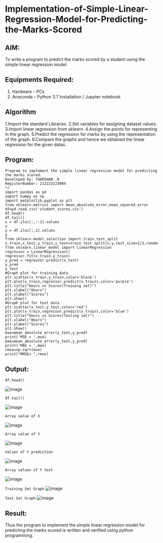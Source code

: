 # Implementation-of-Simple-Linear-Regression-Model-for-Predicting-the-Marks-Scored

## AIM:
To write a program to predict the marks scored by a student using the simple linear regression model.

## Equipments Required:
1. Hardware – PCs
2. Anaconda – Python 3.7 Installation / Jupyter notebook

## Algorithm
1.Import the standard Libraries.
2.Set variables for assigning dataset values.
3.Import linear regression from sklearn.
4.Assign the points for representing in the graph. 
5.Predict the regression for marks by using the representation of the graph.
6.Compare the graphs and hence we obtained the linear regression for the given datas.

## Program:
```/*
Program to implement the simple linear regression model for predicting the marks scored.
Developed by: THARSHAN .R
RegisterNumber: 212223223004
*/
import pandas as pd
import numpy as np
import matplotlib.pyplot as plt
from sklearn.metrics import mean_absolute_error,mean_squared_error
df=pd.read_csv('student_scores.csv')
df.head()
df.tail()
x = df.iloc[:,:-1].values
x
y = df.iloc[:,1].values
y
from sklearn.model_selection import train_test_split
x_train,x_test,y_train,y_test=train_test_split(x,y,test_size=1/3,random_state=0)
from sklearn.linear_model import LinearRegression
regressor = LinearRegression()
regressor.fit(x_train,y_train)
y_pred = regressor.predict(x_test)
y_pred
y_test
#Graph plot for training data
plt.scatter(x_train,y_train,color='black')
plt.plot(x_train,regressor.predict(x_train),color='purple')
plt.title("Hours vs Scores(Training set)")
plt.xlabel("Hours")
plt.ylabel("Scores")
plt.show()
#Graph plot for test data
plt.scatter(x_test,y_test,color='red')
plt.plot(x_train,regressor.predict(x_train),color='blue')
plt.title("Hours vs Scores(Testing set)")
plt.xlabel("Hours")
plt.ylabel("Scores")
plt.show()
mse=mean_absolute_error(y_test,y_pred)
print('MSE = ',mse)
mae=mean_absolute_error(y_test,y_pred)
print('MAE = ',mae)
rmse=np.sqrt(mse)
print("RMSE= ",rmse)
```

## Output:
```
df.head()
```
![image](https://github.com/user-attachments/assets/d61444f7-9a2c-47fb-ba6e-df93ba6e6c5f)

```
df.tail()
```
![image](https://github.com/user-attachments/assets/4216534d-0e1b-48e0-bbf2-9271b0e11a0a)

```
Array value of X
```
![image](https://github.com/user-attachments/assets/5ce0de2a-7cdc-4f71-b3ba-652fb3e5fb31)

```
Array value of Y
```
![image](https://github.com/user-attachments/assets/56d1e71c-a784-4d73-8fde-35697f15b0d3)

```
Values of Y prediction
```
![image](https://github.com/user-attachments/assets/eaa16cc3-8991-480d-8911-5925ef867520)

```
Array values of Y test
```
![image](https://github.com/user-attachments/assets/95479cbd-eb8d-4ba9-918e-912f46a511df)

```Training Set Graph```
![image](https://github.com/user-attachments/assets/9d01346f-3814-4a7e-a118-af422c494408)

```Test Set Graph```
![image](https://github.com/user-attachments/assets/e2529577-bf9f-4fcf-9346-cae08af1b2a4)




## Result:
Thus the program to implement the simple linear regression model for predicting the marks scored is written and verified using python programming.
